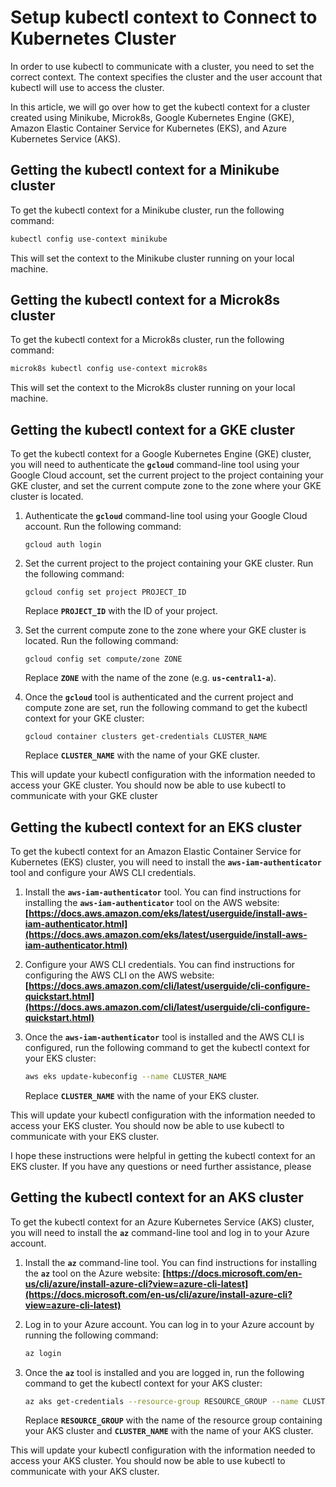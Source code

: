# Setup kubectl context to Connect to Kubernetes Cluster

In order to use kubectl to communicate with a cluster, you need to set the correct context. The context specifies the cluster and the user account that kubectl will use to access the cluster.

In this article, we will go over how to get the kubectl context for a cluster created using Minikube, Microk8s, Google Kubernetes Engine (GKE), Amazon Elastic Container Service for Kubernetes (EKS), and Azure Kubernetes Service (AKS).

## **Getting the kubectl context for a Minikube cluster**

To get the kubectl context for a Minikube cluster, run the following command:

```bash
kubectl config use-context minikube
```

This will set the context to the Minikube cluster running on your local machine.

## **Getting the kubectl context for a Microk8s cluster**

To get the kubectl context for a Microk8s cluster, run the following command:

```bash
microk8s kubectl config use-context microk8s
```

This will set the context to the Microk8s cluster running on your local machine.

## **Getting the kubectl context for a GKE cluster**

To get the kubectl context for a Google Kubernetes Engine (GKE) cluster, you will need to authenticate the **`gcloud`** command-line tool using your Google Cloud account, set the current project to the project containing your GKE cluster, and set the current compute zone to the zone where your GKE cluster is located.

1. Authenticate the **`gcloud`** command-line tool using your Google Cloud account. Run the following command:
    
    ```
    gcloud auth login
    ```
    
2. Set the current project to the project containing your GKE cluster. Run the following command:
    
    ```
    gcloud config set project PROJECT_ID
    ```
    
    Replace **`PROJECT_ID`** with the ID of your project.
    
3. Set the current compute zone to the zone where your GKE cluster is located. Run the following command:
    
    ```
    gcloud config set compute/zone ZONE
    ```
    
    Replace **`ZONE`** with the name of the zone (e.g. **`us-central1-a`**).
    
4. Once the **`gcloud`** tool is authenticated and the current project and compute zone are set, run the following command to get the kubectl context for your GKE cluster:
    
    ```
    gcloud container clusters get-credentials CLUSTER_NAME
    ```
    
    Replace **`CLUSTER_NAME`** with the name of your GKE cluster.
    

This will update your kubectl configuration with the information needed to access your GKE cluster. You should now be able to use kubectl to communicate with your GKE cluster

## **Getting the kubectl context for an EKS cluster**

To get the kubectl context for an Amazon Elastic Container Service for Kubernetes (EKS) cluster, you will need to install the **`aws-iam-authenticator`** tool and configure your AWS CLI credentials.

1. Install the **`aws-iam-authenticator`** tool. You can find instructions for installing the **`aws-iam-authenticator`** tool on the AWS website: **[https://docs.aws.amazon.com/eks/latest/userguide/install-aws-iam-authenticator.html](https://docs.aws.amazon.com/eks/latest/userguide/install-aws-iam-authenticator.html)**
2. Configure your AWS CLI credentials. You can find instructions for configuring the AWS CLI on the AWS website: **[https://docs.aws.amazon.com/cli/latest/userguide/cli-configure-quickstart.html](https://docs.aws.amazon.com/cli/latest/userguide/cli-configure-quickstart.html)**
3. Once the **`aws-iam-authenticator`** tool is installed and the AWS CLI is configured, run the following command to get the kubectl context for your EKS cluster:
    
    ```bash
    aws eks update-kubeconfig --name CLUSTER_NAME
    ```
    
    Replace **`CLUSTER_NAME`** with the name of your EKS cluster.
    

This will update your kubectl configuration with the information needed to access your EKS cluster. You should now be able to use kubectl to communicate with your EKS cluster.

I hope these instructions were helpful in getting the kubectl context for an EKS cluster. If you have any questions or need further assistance, please

## **Getting the kubectl context for an AKS cluster**

To get the kubectl context for an Azure Kubernetes Service (AKS) cluster, you will need to install the **`az`** command-line tool and log in to your Azure account.

1. Install the **`az`** command-line tool. You can find instructions for installing the **`az`** tool on the Azure website: **[https://docs.microsoft.com/en-us/cli/azure/install-azure-cli?view=azure-cli-latest](https://docs.microsoft.com/en-us/cli/azure/install-azure-cli?view=azure-cli-latest)**
2. Log in to your Azure account. You can log in to your Azure account by running the following command:
    
    ```bash
    az login
    ```
    
3. Once the **`az`** tool is installed and you are logged in, run the following command to get the kubectl context for your AKS cluster:
    
    ```bash
    az aks get-credentials --resource-group RESOURCE_GROUP --name CLUSTER_NAME
    ```
    
    Replace **`RESOURCE_GROUP`** with the name of the resource group containing your AKS cluster and **`CLUSTER_NAME`** with the name of your AKS cluster.
    

This will update your kubectl configuration with the information needed to access your AKS cluster. You should now be able to use kubectl to communicate with your AKS cluster.
